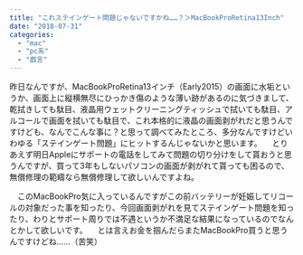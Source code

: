 ```yaml
---
title: "これステインゲート問題じゃないですかね……？＞MacBookProRetina13Inch"
date: "2018-07-31"
categories: 
  - "mac"
  - "pc系"
  - "戯言"
---
```


昨日なんですが、MacBookProRetina13インチ（Early2015）の画面に水垢というか、画面上に縦横無尽にひっかき傷のような薄い跡があるのに気づきまして、乾拭きしても駄目、液晶用ウェットクリーニングティッシュで拭いても駄目、アルコールで画面を拭いても駄目で、これ本格的に液晶の画面剥がれだと思うんですけども、なんでこんな事に？と思って調べてみたところ、多分なんですけどいわゆる「ステインゲート問題」にヒットするんじゃないかと思います。 　とりあえず明日Appleにサポートの電話をしてみて問題の切り分けをして貰おうと思うんですが、買って3年もしないパソコンの画面が剥がれて貰っても困るので、無償修理の範疇なら無償修理して欲しいんですよね。

　このMacBookPro気に入っているんですがこの前バッテリーが妊娠してリコールの対象だった事を知ったり、今回画面剥がれを見てステインゲート問題を知ったり、わりとサポート周りでは不遇というか不満足な結果になっているのでなんとかして欲しいです。 　とは言えお金を掴んだらまたMacBookPro買うと思うんですけどね……（苦笑）
